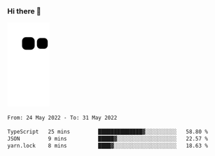 ### Hi there 👋
![Alt text](https://raw.githubusercontent.com/romain22222/romain22222/output/github-contribution-grid-snake.svg)

<!--START_SECTION:waka-->

```text
From: 24 May 2022 - To: 31 May 2022

TypeScript   25 mins         ██████████████▓░░░░░░░░░░   58.80 %
JSON         9 mins          █████▓░░░░░░░░░░░░░░░░░░░   22.57 %
yarn.lock    8 mins          ████▓░░░░░░░░░░░░░░░░░░░░   18.63 %
```

<!--END_SECTION:waka-->
<!--
**romain22222/romain22222** is a ✨ _special_ ✨ repository because its `README.md` (this file) appears on your GitHub profile.

Here are some ideas to get you started:

- 🔭 I’m currently working on ...
- 🌱 I’m currently learning ...
- 👯 I’m looking to collaborate on ...
- 🤔 I’m looking for help with ...
- 💬 Ask me about ...
- 📫 How to reach me: ...
- 😄 Pronouns: ...
- ⚡ Fun fact: ...
-->
